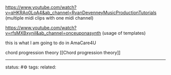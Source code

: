 https://www.youtube.com/watch?v=qHKRAo0LoA4&ab_channel=RyanDevenneyMusicProductionTutorials
(multiple midi clips with one midi channel)

https://www.youtube.com/watch?v=rfsMXBxyniI&ab_channel=onceuponasynth
(usage of templates)

this is what I am going to do in AmaCare4U

chord progression theory
[[Chord progression theory]]




--- 
status: #⚙️ 
tags: 
related: 